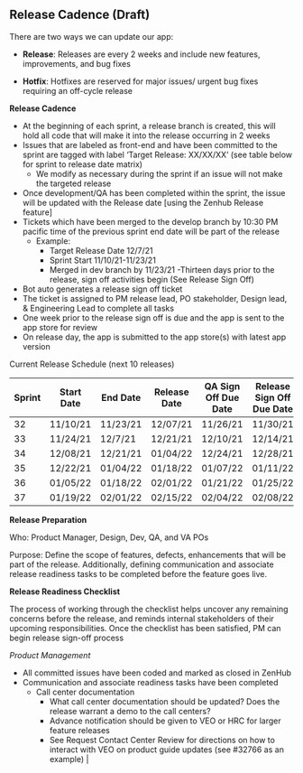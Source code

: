 
## Release Cadence (Draft)

There are two ways we can update our app:

- **Release**:  Releases are every 2 weeks and include new features, improvements, and bug fixes

- **Hotfix**:  Hotfixes are reserved for major issues/ urgent bug fixes requiring an off-cycle release

**Release Cadence**

- At the beginning of each sprint, a release branch is created, this will hold all code that will make it into the release occurring in 2 weeks
- Issues that are labeled as front-end and have been committed to the sprint are tagged with label ‘Target Release: XX/XX/XX’ (see table below for sprint to release date matrix)
   - We modify as necessary during the sprint if an issue will not make the targeted release
- Once development/QA has been completed within the sprint, the issue will be updated with the Release date [using the Zenhub Release feature]
- Tickets which have been merged to the develop branch by 10:30 PM pacific time of the previous sprint end date will be part of the release 
  - Example:
    - Target Release Date 12/7/21
    - Sprint Start 11/10/21-11/23/21
    - Merged in dev branch by 11/23/21
-Thirteen days prior to the release, sign off activities begin (See Release Sign Off)
 - Bot auto generates a release sign off ticket
 - The ticket is assigned to PM release lead, PO stakeholder, Design lead, & Engineering Lead to complete all tasks
- One week prior to the release sign off is due and the app is sent to the app store for review
- On release day, the app is submitted to the app store(s) with latest app version

Current Release Schedule (next 10 releases)

| Sprint    | Start Date    | End Date    | Release Date  | QA Sign Off Due Date   |  Release Sign Off Due Date  |
| --------  | ------------- | ----------- | --------------| ---------------------- |  ---------------------------|
| 32        | 11/10/21      | 11/23/21    | 12/07/21      | 11/26/21               |  11/30/21                   |
| 33        | 11/24/21      | 12/7/21     | 12/21/21      | 12/10/21               |  12/14/21                   |
| 34        | 12/08/21      | 12/21/21    | 01/04/22      | 12/24/21               |  12/28/21                   |
| 35        | 12/22/21      | 01/04/22    | 01/18/22      | 01/07/22               |  01/11/22                   |
| 36        | 01/05/22      | 01/18/22    | 02/01/22      | 01/21/22               |  01/25/22                   |
| 37        | 01/19/22      | 02/01/22    | 02/15/22      | 02/04/22               |  02/08/22                   |

**Release Preparation**

Who:  Product Manager, Design, Dev, QA, and VA POs

Purpose:  Define the scope of features, defects, enhancements that will be part of the release.  Additionally, defining communication and associate release readiness tasks to be completed before the feature goes live. 
 
**Release Readiness Checklist**

The process of working through the checklist helps uncover any remaining concerns before the release, and reminds internal stakeholders of their upcoming responsibilities.  Once the checklist has been satisfied, PM can begin release sign-off process

*Product Management*                                                                                                                       
  - All committed issues have been coded and marked as closed in ZenHub 
  - Communication and associate readiness tasks have been completed
     - Call center documentation
        - What call center documentation should be updated? Does the release warrant a demo to the call centers?
        - Advance notification should be given to VEO or HRC for larger feature releases
        - See Request Contact Center Review for directions on how to interact with VEO on product guide updates (see #32766 as an example)                                                                              |









